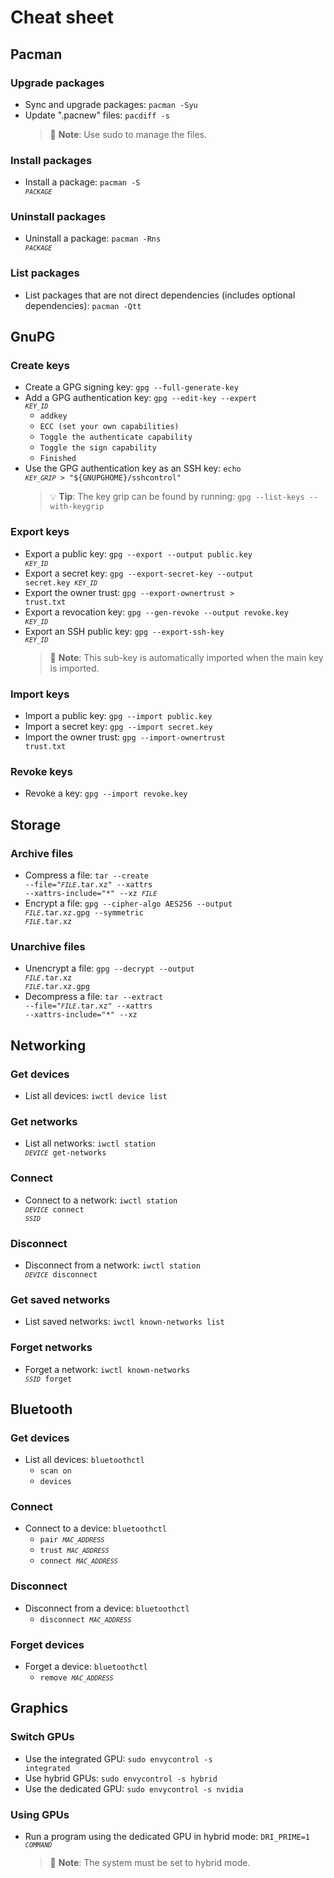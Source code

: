 # Cheat sheet

## Pacman

### Upgrade packages
* Sync and upgrade packages: <code>pacman -Syu</code>
* Update ".pacnew" files: <code>pacdiff -s</code>
    > 📝 **Note**: Use sudo to manage the files.

### Install packages
* Install a package: <code>pacman -S <code><var>PACKAGE</var></code></code>

### Uninstall packages
* Uninstall a package: <code>pacman -Rns <code><var>PACKAGE</var></code></code>

### List packages
* List packages that are not direct dependencies (includes optional dependencies): <code>pacman -Qtt</code>

## GnuPG

### Create keys
* Create a GPG signing key: <code>gpg --full-generate-key</code>
* Add a GPG authentication key: <code>gpg --edit-key --expert <code><var>KEY_ID</var></code></code>
    * <code>addkey</code>
    * <code>ECC (set your own capabilities)</code>
    * <code>Toggle the authenticate capability</code>
    * <code>Toggle the sign capability</code>
    * <code>Finished</code>
* Use the GPG authentication key as an SSH key: <code>echo <code><var>KEY_GRIP</var></code> > "${GNUPGHOME}/sshcontrol"</code>
    > 💡 **Tip**: The key grip can be found by running: <code>gpg --list-keys --with-keygrip</code>

### Export keys
* Export a public key: <code>gpg --export --output public.key <code><var>KEY_ID</var></code></code>
* Export a secret key: <code>gpg --export-secret-key --output secret.key <code><var>KEY_ID</var></code></code>
* Export the owner trust: <code>gpg --export-ownertrust > trust.txt</code>
* Export a revocation key: <code>gpg --gen-revoke --output revoke.key <code><var>KEY_ID</var></code></code>
* Export an SSH public key: <code>gpg --export-ssh-key <code><var>KEY_ID</var></code></code>
    > 📝 **Note**: This sub-key is automatically imported when the main key is imported.

### Import keys
* Import a public key: <code>gpg --import public.key</code>
* Import a secret key: <code>gpg --import secret.key</code>
* Import the owner trust: <code>gpg --import-ownertrust trust.txt</code>

### Revoke keys
* Revoke a key: <code>gpg --import revoke.key</code>

## Storage

### Archive files
* Compress a file: <code>tar --create --file="<code><var>FILE</var></code>.tar.xz" --xattrs --xattrs-include="*" --xz <code><var>FILE</var></code></code>
* Encrypt a file: <code>gpg --cipher-algo AES256 --output <code><var>FILE</var></code>.tar.xz.gpg --symmetric <code><var>FILE</var></code>.tar.xz</code>

### Unarchive files
* Unencrypt a file: <code>gpg --decrypt --output <code><var>FILE</var></code>.tar.xz <code><var>FILE</var></code>.tar.xz.gpg</code>
* Decompress a file: <code>tar --extract --file="<code><var>FILE</var></code>.tar.xz" --xattrs --xattrs-include="*" --xz</code>

## Networking

### Get devices
* List all devices: <code>iwctl device list</code>

### Get networks
* List all networks: <code>iwctl station <code><var>DEVICE</var></code> get-networks</code>

### Connect
* Connect to a network: <code>iwctl station <code><var>DEVICE</var></code> connect <code><var>SSID</var></code></code>

### Disconnect
* Disconnect from a network: <code>iwctl station <code><var>DEVICE</var></code> disconnect</code>

### Get saved networks
* List saved networks: <code>iwctl known-networks list</code>

### Forget networks
* Forget a network: <code>iwctl known-networks <code><var>SSID</var></code> forget</code>

## Bluetooth

### Get devices
* List all devices: <code>bluetoothctl</code>
    * <code>scan on</code>
    * <code>devices</code>

### Connect
* Connect to a device: <code>bluetoothctl</code>
    * <code>pair <code><var>MAC_ADDRESS</var></code></code>
    * <code>trust <code><var>MAC_ADDRESS</var></code></code>
    * <code>connect <code><var>MAC_ADDRESS</var></code></code>
 
### Disconnect
* Disconnect from a device: <code>bluetoothctl</code>
    * <code>disconnect <code><var>MAC_ADDRESS</var></code></code>
 
### Forget devices
* Forget a device: <code>bluetoothctl</code>
    * <code>remove <code><var>MAC_ADDRESS</var></code></code>

## Graphics

### Switch GPUs
* Use the integrated GPU: <code>sudo envycontrol -s integrated</code>
* Use hybrid GPUs: <code>sudo envycontrol -s hybrid</code>
* Use the dedicated GPU: <code>sudo envycontrol -s nvidia</code>

### Using GPUs
* Run a program using the dedicated GPU in hybrid mode: <code>DRI_PRIME=1 <code><var>COMMAND</var></code></code>
    > 📝 **Note**: The system must be set to hybrid mode.
